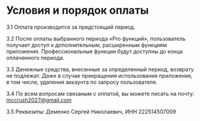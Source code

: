 # Условия и порядок оплаты

3.1 Оплата производится за предстоящий период.

3.2 После оплаты выбранного периода «Pro функций», пользователь получает доступ к дополнительным, расширенным функциям приложения. Профессиональные функции будут доступны до конца оплаченного периода.

3.3 Денежные средства, внесенные за определенный период, возврату не подлежат. Даже в случае прекращения использования приложения, в том числе, удаления аккаунта по запросу пользователя.

3.4 По всем вопросам связаным с оплатой, вы можете писать на почту: mccrush2027@gmail.com

3.5 Реквизиты: Деменко Сергей Николаевич, ИНН 222514507009 